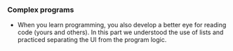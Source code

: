 ### Complex programs
- When you learn programming, you also develop a better eye for reading code (yours and others). In this part we understood the use of lists and practiced separating the UI from the program logic.
